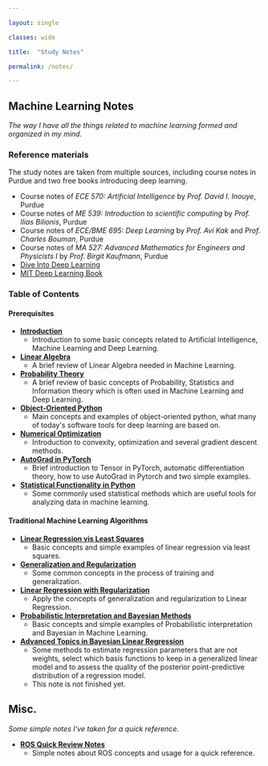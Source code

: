 ```yaml
---

layout: single 

classes: wide

title:  "Study Notes" 

permalink: /notes/

---
```


## Machine Learning Notes

<i>The way I have all the things related to machine learning formed and organized in my mind.</i>

### Reference materials

The study notes are taken from multiple sources, including course notes in Purdue and two free books introducing deep learning.

- Course notes of *ECE 570: Artificial Intelligence* by *Prof. David I. Inouye*, Purdue
- Course notes of *ME 539: Introduction to scientific computing* by *Prof. Ilias Bilionis*, Purdue
- Course notes of *ECE/BME 695: Deep Learning* by *Prof. Avi Kak* and *Prof. Charles Bouman*, Purdue
- Course notes of *MA 527: Advanced Mathematics for Engineers and Physicists I* by *Prof. Birgit Kaufmann*, Purdue
- [Dive Into Deep Learning](https://d2l.ai/chapter_preface/index.html)
- [MIT Deep Learning Book](https://www.deeplearningbook.org/)

### Table of Contents

#### Prerequisites

- **[Introduction](https://knoero.github.io/files/0_Prerequisites/00%20Introduction.pdf)**
  - Introduction to some basic concepts related to Artificial Intelligence, Machine Learning and Deep Learning. 
- **[Linear Algebra](https://knoero.github.io/files/0_Prerequisites/01%20Linear%20Algebra.pdf)**
  - A brief review of Linear Algebra needed in Machine Learning.
- **[Probability Theory](https://knoero.github.io/files/0_Prerequisites/02%20Probability%20Theory.pdf)**
  - A brief review of basic concepts of Probability, Statistics and Information theory which is often used in Machine Learning and Deep Learning.
- **[Object-Oriented Python](https://knoero.github.io/files/0_Prerequisites/03%20Object-Oriented%20Python.pdf)**
  - Main concepts and examples of object-oriented python, what many of today's software tools for deep learning are based on.
- **[Numerical Optimization](https://knoero.github.io/files/0_Prerequisites/04%20Numerical%20Optimization.pdf)**
  - Introduction to convexity, optimization and several gradient descent methods.
- **[AutoGrad in PyTorch](https://knoero.github.io/files/0_Prerequisites/05%20AutoGrad%20in%20PyTorch.pdf)**
  - Brief introduction to Tensor in PyTorch, automatic differentiation theory, how to use AutoGrad in Pytorch and two simple examples.
- **[Statistical Functionality in Python](https://knoero.github.io/files/0_Prerequisites/06%20Statistical%20Functionality%20in%20Python.pdf)**
  - Some commonly used statistical methods which are useful tools for analyzing data in machine learning.

#### Traditional Machine Learning Algorithms

- **[Linear Regression vis Least Squares](https://knoero.github.io/files/1_Basics/00%20Linear%20Regression%20via%20Least%20Squares.pdf)**
  - Basic concepts and simple examples of linear regression via least squares.
- **[Generalization and Regularization](https://knoero.github.io/files/1_Basics/01%20Generalization%20and%20Regularization.pdf)**
  - Some common concepts in the process of training and generalization.
- **[Linear Regression with Regularization](https://knoero.github.io/files/1_Basics/02%20Linear%20Regression%20with%20Regularization.pdf)**
  - Apply the concepts of generalization and regularization to Linear Regression.
- **[Probabilistic Interpretation and Bayesian Methods](https://knoero.github.io/files/1_Basics/03%20Probabilistic%20Interpretation%20and%20Bayesian%20Methods.pdf)**
  - Basic concepts and simple examples of Probabilistic interpretation and Bayesian in Machine Learning.
- **[Advanced Topics in Bayesian Linear Regression](https://knoero.github.io/files/1_Basics/04%20Advanced%20Topics%20in%20Bayesian%20Linear%20Regression.pdf)**
  - Some methods to estimate regression parameters that are not weights, select which basis functions to keep in a generalized linear model and to assess the quality of the posterior point-predictive distribution of a regression model.
  - This note is not finished yet.



## Misc.

<i>Some simple notes I've taken for a quick reference. </i>

- **[ROS Quick Review Notes](https://knoero.github.io/files/Others/00%20ROS%20Quick%20Review%20Notes.pdf)**
  - Simple notes about ROS concepts and usage for a quick reference.

